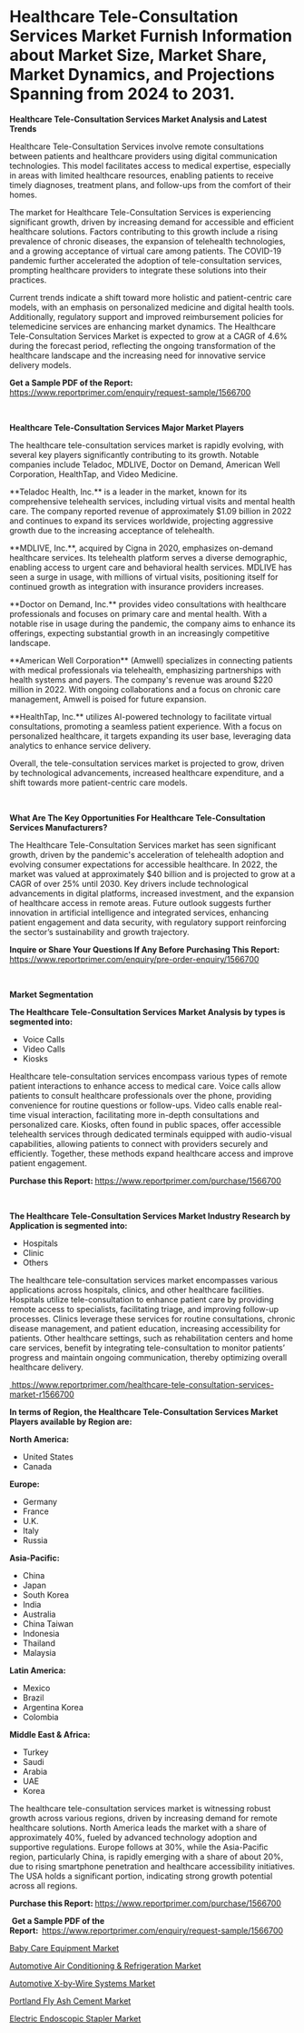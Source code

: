 <p><h1>Healthcare Tele-Consultation Services Market Furnish Information about Market Size, Market Share, Market Dynamics, and Projections Spanning from 2024 to 2031.</h1></p><p><strong>Healthcare Tele-Consultation Services Market Analysis and Latest Trends</strong></p>
<p><p>Healthcare Tele-Consultation Services involve remote consultations between patients and healthcare providers using digital communication technologies. This model facilitates access to medical expertise, especially in areas with limited healthcare resources, enabling patients to receive timely diagnoses, treatment plans, and follow-ups from the comfort of their homes.</p><p>The market for Healthcare Tele-Consultation Services is experiencing significant growth, driven by increasing demand for accessible and efficient healthcare solutions. Factors contributing to this growth include a rising prevalence of chronic diseases, the expansion of telehealth technologies, and a growing acceptance of virtual care among patients. The COVID-19 pandemic further accelerated the adoption of tele-consultation services, prompting healthcare providers to integrate these solutions into their practices.</p><p>Current trends indicate a shift toward more holistic and patient-centric care models, with an emphasis on personalized medicine and digital health tools. Additionally, regulatory support and improved reimbursement policies for telemedicine services are enhancing market dynamics. The Healthcare Tele-Consultation Services Market is expected to grow at a CAGR of 4.6% during the forecast period, reflecting the ongoing transformation of the healthcare landscape and the increasing need for innovative service delivery models.</p></p>
<p><strong>Get a Sample PDF of the Report:&nbsp;</strong> <a href="https://www.reportprimer.com/enquiry/request-sample/1566700">https://www.reportprimer.com/enquiry/request-sample/1566700</a></p>
<p>&nbsp;</p>
<p><strong>Healthcare Tele-Consultation Services Major Market Players</strong></p>
<p><p>The healthcare tele-consultation services market is rapidly evolving, with several key players significantly contributing to its growth. Notable companies include Teladoc, MDLIVE, Doctor on Demand, American Well Corporation, HealthTap, and Video Medicine. </p><p>**Teladoc Health, Inc.** is a leader in the market, known for its comprehensive telehealth services, including virtual visits and mental health care. The company reported revenue of approximately $1.09 billion in 2022 and continues to expand its services worldwide, projecting aggressive growth due to the increasing acceptance of telehealth.</p><p>**MDLIVE, Inc.**, acquired by Cigna in 2020, emphasizes on-demand healthcare services. Its telehealth platform serves a diverse demographic, enabling access to urgent care and behavioral health services. MDLIVE has seen a surge in usage, with millions of virtual visits, positioning itself for continued growth as integration with insurance providers increases.</p><p>**Doctor on Demand, Inc.** provides video consultations with healthcare professionals and focuses on primary care and mental health. With a notable rise in usage during the pandemic, the company aims to enhance its offerings, expecting substantial growth in an increasingly competitive landscape.</p><p>**American Well Corporation** (Amwell) specializes in connecting patients with medical professionals via telehealth, emphasizing partnerships with health systems and payers. The company's revenue was around $220 million in 2022. With ongoing collaborations and a focus on chronic care management, Amwell is poised for future expansion.</p><p>**HealthTap, Inc.** utilizes AI-powered technology to facilitate virtual consultations, promoting a seamless patient experience. With a focus on personalized healthcare, it targets expanding its user base, leveraging data analytics to enhance service delivery.</p><p>Overall, the tele-consultation services market is projected to grow, driven by technological advancements, increased healthcare expenditure, and a shift towards more patient-centric care models.</p></p>
<p>&nbsp;</p>
<p><strong>What Are The Key Opportunities For Healthcare Tele-Consultation Services Manufacturers?</strong></p>
<p><p>The Healthcare Tele-Consultation Services market has seen significant growth, driven by the pandemic's acceleration of telehealth adoption and evolving consumer expectations for accessible healthcare. In 2022, the market was valued at approximately $40 billion and is projected to grow at a CAGR of over 25% until 2030. Key drivers include technological advancements in digital platforms, increased investment, and the expansion of healthcare access in remote areas. Future outlook suggests further innovation in artificial intelligence and integrated services, enhancing patient engagement and data security, with regulatory support reinforcing the sector’s sustainability and growth trajectory.</p></p>
<p><strong>Inquire or Share Your Questions If Any Before Purchasing This Report:</strong> <a href="https://www.reportprimer.com/enquiry/pre-order-enquiry/1566700">https://www.reportprimer.com/enquiry/pre-order-enquiry/1566700</a></p>
<p>&nbsp;</p>
<p><strong>Market Segmentation</strong></p>
<p><strong>The Healthcare Tele-Consultation Services Market Analysis by types is segmented into:</strong></p>
<p><ul><li>Voice Calls</li><li>Video Calls</li><li>Kiosks</li></ul></p>
<p><p>Healthcare tele-consultation services encompass various types of remote patient interactions to enhance access to medical care. Voice calls allow patients to consult healthcare professionals over the phone, providing convenience for routine questions or follow-ups. Video calls enable real-time visual interaction, facilitating more in-depth consultations and personalized care. Kiosks, often found in public spaces, offer accessible telehealth services through dedicated terminals equipped with audio-visual capabilities, allowing patients to connect with providers securely and efficiently. Together, these methods expand healthcare access and improve patient engagement.</p></p>
<p><strong>Purchase this Report:&nbsp;</strong><a href="https://www.reportprimer.com/purchase/1566700">https://www.reportprimer.com/purchase/1566700</a></p>
<p>&nbsp;</p>
<p><strong>The Healthcare Tele-Consultation Services Market Industry Research by Application is segmented into:</strong></p>
<p><ul><li>Hospitals</li><li>Clinic</li><li>Others</li></ul></p>
<p><p>The healthcare tele-consultation services market encompasses various applications across hospitals, clinics, and other healthcare facilities. Hospitals utilize tele-consultation to enhance patient care by providing remote access to specialists, facilitating triage, and improving follow-up processes. Clinics leverage these services for routine consultations, chronic disease management, and patient education, increasing accessibility for patients. Other healthcare settings, such as rehabilitation centers and home care services, benefit by integrating tele-consultation to monitor patients’ progress and maintain ongoing communication, thereby optimizing overall healthcare delivery.</p></p>
<p><a href="https://www.reportprimer.com/healthcare-tele-consultation-services-market-r1566700">&nbsp;https://www.reportprimer.com/healthcare-tele-consultation-services-market-r1566700</a></p>
<p><strong>In terms of Region, the Healthcare Tele-Consultation Services Market Players available by Region are:</strong></p>
<p>
    <p> <strong> North America: </strong>
        <ul>
            <li>United States</li>
            <li>Canada</li>
        </ul>
        </p> 
    <p> <strong> Europe: </strong>
        <ul>
            <li>Germany</li>
            <li>France</li>
            <li>U.K.</li>
            <li>Italy</li>
            <li>Russia</li>
        </ul>
        </p> 
    <p> <strong> Asia-Pacific: </strong>
        <ul>
            <li>China</li>
            <li>Japan</li>
            <li>South Korea</li>
            <li>India</li>
            <li>Australia</li>
            <li>China Taiwan</li>
            <li>Indonesia</li>
            <li>Thailand</li>
            <li>Malaysia</li>
        </ul>
        </p> 
    <p> <strong> Latin America: </strong>
        <ul>
            <li>Mexico</li>
            <li>Brazil</li>
            <li>Argentina Korea</li>
            <li>Colombia</li>
        </ul>
        </p> 
    <p> <strong> Middle East & Africa: </strong>
        <ul>
            <li>Turkey</li>
            <li>Saudi</li>
            <li>Arabia</li>
            <li>UAE</li>
            <li>Korea</li>
        </ul>
    </p>
    </p>
<p><p>The healthcare tele-consultation services market is witnessing robust growth across various regions, driven by increasing demand for remote healthcare solutions. North America leads the market with a share of approximately 40%, fueled by advanced technology adoption and supportive regulations. Europe follows at 30%, while the Asia-Pacific region, particularly China, is rapidly emerging with a share of about 20%, due to rising smartphone penetration and healthcare accessibility initiatives. The USA holds a significant portion, indicating strong growth potential across all regions.</p></p>
<p><strong>Purchase this Report: </strong><a href="https://www.reportprimer.com/purchase/1566700">https://www.reportprimer.com/purchase/1566700</a></p>
<p>&nbsp;<strong>Get a Sample PDF of the Report:&nbsp;&nbsp;</strong><a href="https://www.reportprimer.com/enquiry/request-sample/1566700">https://www.reportprimer.com/enquiry/request-sample/1566700</a></p>
<p><strong></strong></p>
<p><p><a href="https://issuu.com/reportprime-2/docs/baby-care-equipment-market-size-203_e662d611c3be80">Baby Care Equipment Market</a></p><p><a href="https://medium.com/@ayeshasikdar761/automotive-air-conditioning-refrigeration-market-insights-product-type-application-trends-and-a181741771d8">Automotive Air Conditioning & Refrigeration Market</a></p><p><a href="https://medium.com/@afsanamia650/automotive-x-by-wire-systems-market-industry-trends-and-forecast-for-period-from-2024-to-2031-57ae6eccb618">Automotive X-by-Wire Systems Market</a></p><p><a href="https://www.linkedin.com/pulse/global-portland-fly-ash-cement-industry-types-applications-aikfe">Portland Fly Ash Cement Market</a></p><p><a href="https://issuu.com/reportprime-2/docs/electric-endoscopic-stapler-market-_d3e0f79ea9b5de">Electric Endoscopic Stapler Market</a></p></p>